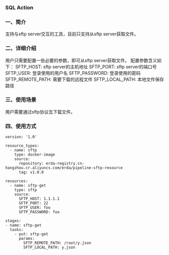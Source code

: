 ### SQL Action

### 一、简介

支持与sftp server交互的工具，目前只支持从sftp server获取文件。
### 二、详细介绍
用户只需要配置一些必要的参数，即可从sftp server获取文件。
配置参数含义如下：
SFTP_HOST:  sftp server的主机地址
SFTP_PORT:  sftp server的端口号
SFTP_USER:  登录使用的用户名
SFTP_PASSWORD:  登录使用的密码
SFTP_REMOTE_PATH:   需要下载的远程文件
SFTP_LOCAL_PATH:    本地文件保存路径

### 三、使用场景
用户需要通过sftp协议去下载文件。

### 四、使用方式
```aidl
version: '1.0'

resource_types:
  - name: sftp
    type: docker-image
    source:
      repository: erda-registry.cn-hangzhou.cr.aliyuncs.com/erda/pipeline-sftp-resource
      tag: v1.0.0

resources:
  - name: sftp-get
    type: sftp
    source:
      SFTP_HOST: 1.1.1.1
      SFTP_PORT: 22
      SFTP_USER: foo
      SFTP_PASSWORD: foo

stages:
- name: sftp-get
  tasks:
    - put: sftp-get
      params:
        SFTP_REMOTE_PATH: /root/y.json
        SFTP_LOCAL_PATH: y.json
```
